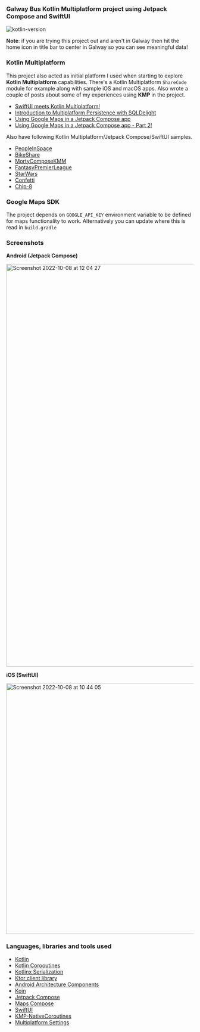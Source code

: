 ### Galway Bus Kotlin Multiplatform project using Jetpack Compose and SwiftUI

![kotlin-version](https://img.shields.io/badge/kotlin-1.8.0-orange)

**Note**: if you are trying this project out and aren't in Galway then hit the home icon in title bar to center in Galway so you can see meaningful data!


### Kotlin Multiplatform

This project also acted as initial platform I used when starting to explore **Kotlin Multiplatform**
capabilities. There's a Kotlin Multiplatform `ShareCode` module for example along with sample iOS
and macOS apps. Also wrote a couple of posts about some of my experiences using **KMP** in the project.  

* [SwiftUI meets Kotlin Multiplatform!](https://johnoreilly.dev/2019/06/08/swiftui-meetings-kotlin-multiplatform/)
* [Introduction to Multiplatform Persistence with SQLDelight](https://johnoreilly.dev/posts/sqldelight-multiplatform/)
* [Using Google Maps in a Jetpack Compose app](https://johnoreilly.dev/posts/jetpack-compose-google-maps/)
* [Using Google Maps in a Jetpack Compose app - Part 2!](https://johnoreilly.dev/posts/jetpack-compose-google-maps-part2/)

Also have following Kotlin Multiplatform/Jetpack Compose/SwiftUI samples.

* [PeopleInSpace](https://github.com/joreilly/PeopleInSpace)
* [BikeShare](https://github.com/joreilly/BikeShare)
* [MortyComposeKMM](https://github.com/joreilly/MortyComposeKMM)
* [FantasyPremierLeague](https://github.com/joreilly/FantasyPremierLeague)
* [StarWars](https://github.com/joreilly/StarWars)
* [Confetti](https://github.com/joreilly/Confetti)
* [Chip-8](https://github.com/joreilly/chip-8)


### Google Maps SDK

The project depends on `GOOGLE_API_KEY` environment variable to be defined for maps functionality to work.  Alternatively
you can update where this is read in `build.gradle`

### Screenshots 


**Android (Jetpack Compose)**

<img width="1081" alt="Screenshot 2022-10-08 at 12 04 27" src="https://user-images.githubusercontent.com/6302/194704565-eedc89c1-751a-455b-a0b2-8855b5be7bbb.png">



**iOS (SwiftUI)**

<img width="673" alt="Screenshot 2022-10-08 at 10 44 05" src="https://user-images.githubusercontent.com/6302/194701185-a797d31c-e6d3-48f2-bc04-e05b1e891a75.png">


### Languages, libraries and tools used

* [Kotlin](https://kotlinlang.org/)
* [Kotlin Corooutines](https://kotlinlang.org/docs/reference/coroutines-overview.html)
* [Kotlinx Serialization](https://github.com/Kotlin/kotlinx.serialization)
* [Ktor client library](https://github.com/ktorio/ktor)
* [Android Architecture Components](https://developer.android.com/topic/libraries/architecture/index.html)
* [Koin](https://github.com/InsertKoinIO/koin)
* [Jetpack Compose](https://developer.android.com/jetpack/compose)
* [Maps Compose](https://github.com/googlemaps/android-maps-compose)
* [SwiftUI](https://developer.apple.com/documentation/swiftui)
* [KMP-NativeCoroutines](https://github.com/rickclephas/KMP-NativeCoroutines)
* [Multiplatform Settings](https://github.com/russhwolf/multiplatform-settings)

